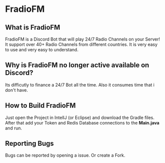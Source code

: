 # FradioFM

## What is **FradioFM**
FradioFM is a Discord Bot that will play 24/7 Radio Channels on your Server! It support over 40+ Radio Channels from different countries. It is very easy to use and very easy to understand.

## Why is **FradioFM** no longer active available on Discord?
Its difficutly to finance a 24/7 Bot all the time.
Also it consumes time that i don't have.

## How to Build **FradioFM**
Just open the Project in IntelIJ (or Eclipse) and download the Gradle files.
After that add your Token and Redis Database connections to the **Main.java** and run.

## Reporting Bugs
Bugs can be reported by opening a issue. Or create a Fork.

